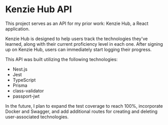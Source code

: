 # Kenzie Hub API

This project serves as an API for my prior work: Kenzie Hub, a React application.

Kenzie Hub is designed to help users track the technologies they've learned, along with their current proficiency level in each one. After signing up on Kenzie Hub, users can immediately start logging their progress.

This API was built utilizing the following technologies:

- Nest.js
- Jest
- TypeScript
- Prisma
- class-validator
- passport-jwt

In the future, I plan to expand the test coverage to reach 100%, incorporate Docker and Swagger, and add additional routes for creating and deleting user-associated technologies.
